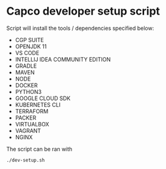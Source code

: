 # Capco developer setup script

Script will install the tools / dependencies specified below:
* CGP SUITE
* OPENJDK 11
* VS CODE
* INTELLIJ IDEA COMMUNITY EDITION
* GRADLE
* MAVEN
* NODE
* DOCKER
* PYTHON3
* GOOGLE CLOUD SDK
* KUBERNETES CLI
* TERRAFORM
* PACKER
* VIRTUALBOX
* VAGRANT
* NGINX

The script can be ran with 
```
./dev-setup.sh
```
